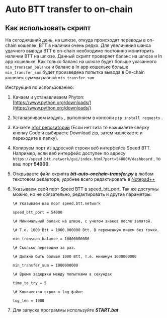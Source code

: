 # Auto BTT transfer to on-chain
<a name="info">Как использовать скрипт</a>
-------------------------
На сегодняшний день, на шлюзе, откуда происходят переводы в on-chain кошелек, BTT в наличии очень редко.
Для увеличения шанса удачного вывода BTT в on-chain необходимо постоянно мониторить наличии BTT на шлюзе.
Данный скрипт проверяет баланс на шлюзе и In app кошельке. Как только баланс на шлюзе будет больше указанного `min_tronscan_balance` и баланс в In app кошельке больше `min_transfer_sum` будет произведена попытка вывода в On-chain кошелек суммы равной `min_transfer_sum`

 Инструкция по использованию:

1. Качаем и устанавливаем Phyton: [https://www.python.org/downloads/](https://www.python.org/downloads/)

2. Устанавливаем модуль , выполняем в консоли `pip install requests` .

3. Качаете [этот репозиторий](https://github.com/Budarov/btt-auto-onchain-transfer-py) (Если нет гита то нажимаете сверху кнопку Code и выбираете Download zip, затем извлекаете и переходите в папку).

4. Копируем порт из адресной строки веб интерфейса Speed BTT. Например, если веб интерфейс доступен по адресу `https://speed.btt.network/gui/index.html?port=54000#/dashboard` , то ваш порт **54000**.

5. Открываете файл скрипта _**btt-auto-onchain-transfer.py**_ в любом текстовом редакторе, удобнее всего редактировать в [Notepad++](https://notepad-plus-plus.org/downloads/)

6. Указываем свой порт Speed BTT в speed_btt_port. Так же доступны можно, но не обязательно, редактировать и другие параметры:

   `\# Указываем ваш порт speed.btt.network`

   `speed_btt_port = 54000`

   `\# Минимальный баланс на шлюзе, с учетом знаков после запятой.`

   `\# Т.е. 1000 Btt = 1000.000000 Btt. В переменную пишем без точки.` 

   `min_tronscan_balance = 10000000000`

   `\# Сколько переводим за раз.`

   `\# Должно быть больше 1000 Btt, т.е. минимум 1000000000`

   `min_transfer_sum = 1000000000`

   `\# Время задержки между попытками в секундах`

   `time_to_try = 5`

   `\# Количество строк в log файле`

   `log_len = 1000`

7. Для запуска программы используйте _**START.bat**_
